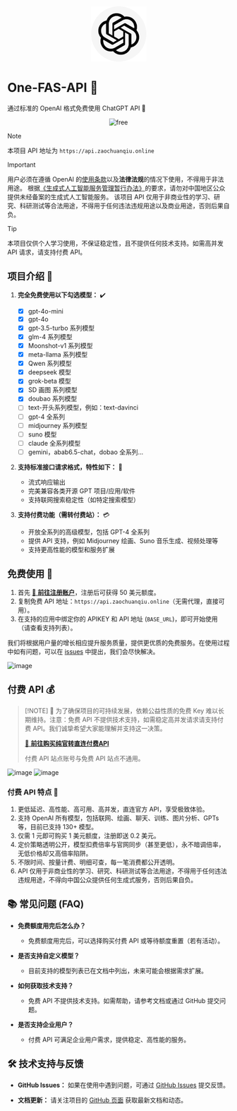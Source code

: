 
<p align="center">
  <a href="https://github.com/qwq202/One-FAS-API"><img src="./img/R-C%2087.png" width="125" height="125" alt="free-chatgpt-api logo"></a>
</p>

# One-FAS-API 🚀

通过标准的 OpenAI 格式免费使用 ChatGPT API 💬

<p align="center">
  <img src="https://img.shields.io/badge/FREE-100%25-green_blue" alt="free">
</p>

> [!NOTE] 
> 本项目 API 地址为 `https://api.zaochuanqiu.online` 

> [!IMPORTANT] 
> 用户必须在遵循 OpenAI 的[使用条款](https://openai.com/policies/terms-of-use)以及**法律法规**的情况下使用，不得用于非法用途。
> 根据[《生成式人工智能服务管理暂行办法》](http://www.cac.gov.cn/2023-07/13/c_1690898327029107.htm)的要求，请勿对中国地区公众提供未经备案的生成式人工智能服务。
> 该项目 API 仅用于非商业性的学习、研究、科研测试等合法用途，不得用于任何违法违规用途以及商业用途，否则后果自负。

> [!TIP] 
> 本项目仅供个人学习使用，不保证稳定性，且不提供任何技术支持。如需高并发 API 请求，请支持付费 API。

## 项目介绍 📄

1. **完全免费使用以下勾选模型：** ✔️
   - [x] gpt-4o-mini
   - [x] gpt-4o
   - [x] gpt-3.5-turbo 系列模型
   - [x] glm-4 系列模型
   - [x] Moonshot-v1 系列模型
   - [x] meta-llama 系列模型
   - [x] Qwen 系列模型
   - [x] deepseek 模型
   - [x] grok-beta 模型
   - [x] SD 画图 系列模型
   - [x] doubao 系列模型
   - [ ] text-开头系列模型，例如：text-davinci
   - [ ] gpt-4 全系列
   - [ ] midjourney 系列模型
   - [ ] suno 模型
   - [ ] claude 全系列模型
   - [ ] gemini，abab6.5-chat，dobao 全系列...

2. **支持标准接口请求格式，特性如下：** 🔄
   - 流式响应输出
   - 完美兼容各类开源 GPT 项目/应用/软件
   - 支持联网搜索稳定性（如特定搜索模型） 

3. **支持付费功能（需转付费站）：** 💳
   - 开放全系列的高级模型，包括 GPT-4 全系列
   - 提供 API 支持，例如 Midjourney 绘画、Suno 音乐生成、视频处理等
   - 支持更高性能的模型和服务扩展

## 免费使用 🎉

1. 首先 [🚀 **前往注册账户**](https://api.zaochuanqiu.online)，注册后可获得 50 美元额度。
2. 复制免费 API 地址：`https://api.zaochuanqiu.online`（无需代理，直接可用）。
3. 在支持的应用中绑定你的 APIKEY 和 API 地址 (`BASE_URL`)，即可开始使用（请查看支持列表）。

我们将根据用户量的增长相应提升服务质量，提供更优质的免费服务。在使用过程中如有问题，可以在 [issues](https://github.com/qwq202/One-FAS-API/issues) 中提出，我们会尽快解决。

![image](https://github.com/user-attachments/assets/bd3f5b8e-21e0-4349-9c09-0449f98600d1)

## 付费 API 💰

> [!NOTE] 📌
> 为了确保项目的可持续发展，依赖公益性质的免费 Key 难以长期维持。注意：免费 API 不提供技术支持，如需稳定高并发请求请支持付费 API。我们诚挚希望大家能理解并支持这一决策。
> 
> [🚀 **前往购买纯官转直连付费API**](https://key.qunqin.org) 
> 
> 付费 API 站点账号与免费 API 站点不通用。
> 
![image](https://github.com/user-attachments/assets/43b77bd8-d331-4d62-a530-ed90a3f3d46f)
![image](https://github.com/user-attachments/assets/ce1ae9be-6666-49ea-a69d-1f574f447d54)

### 付费 API 特点 🌟

1. 更低延迟、高性能、高可用、高并发，直连官方 API，享受极致体验。
2. 支持 OpenAI 所有模型，包括联网、绘画、聊天、训练、图片分析、GPTs 等，目前已支持 130+ 模型。
3. 仅需 1 元即可购买 1 美元额度，注册即送 0.2 美元。
4. 定价策略透明公开，模型扣费倍率与官网同步（甚至更低），永不暗调倍率，无低价格却又高倍率陷阱。
5. 不限时间、按量计费、明细可查，每一笔消费都公开透明。
6. API 仅用于非商业性的学习、研究、科研测试等合法用途，不得用于任何违法违规用途，不得向中国公众提供任何生成式服务，否则后果自负。

## 📚 常见问题 (FAQ)

- **免费额度用完后怎么办？**
  - 免费额度用完后，可以选择购买付费 API 或等待额度重置（若有活动）。

- **是否支持自定义模型？**
  - 目前支持的模型列表已在文档中列出，未来可能会根据需求扩展。

- **如何获取技术支持？**
  - 免费 API 不提供技术支持。如需帮助，请参考文档或通过 GitHub 提交问题。

- **是否支持企业用户？**
  - 付费 API 可满足企业用户需求，提供稳定、高性能的服务。

## 🛠️ 技术支持与反馈

- **GitHub Issues：**
  如果在使用中遇到问题，可通过 [GitHub Issues](https://github.com/qwq202/One-FAS-API/issues) 提交反馈。

- **文档更新：**
  请关注项目的 [GitHub 页面](https://github.com/qwq202/One-FAS-API) 获取最新文档和动态。 
